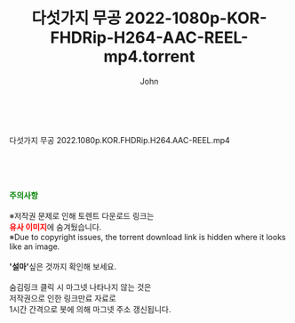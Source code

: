 ﻿---
layout: post
title:  "다섯가지 무공 2022-1080p-KOR-FHDRip-H264-AAC-REEL-mp4.torrent"
author: John
categories: [ 영화 ]
tags: [  ]
image:  
description: "다섯가지 무공 2022-1080p-KOR-FHDRip-H264-AAC-REEL-mp4 torrent 정보 공유"
toc: true
toc_sticky: true
---

<br>
<div class="view-img">
<a class="view_image" href="http://torrentmobile60.com/bbs/view_image.php?fn=%2Fdata%2Ffile%2Fmovie%2F3659260999_Ju4xg2dz_1ea203ec79fe0edaa3e3f432979b636f0241ebf6.jpg" target="_blank"><img alt="" class="img-tag" content="http://torrentmobile60.com/data/file/movie/3659260999_Ju4xg2dz_1ea203ec79fe0edaa3e3f432979b636f0241ebf6.jpg" itemprop="image" src="http://torrentmobile60.com/data/file/movie/3659260999_Ju4xg2dz_1ea203ec79fe0edaa3e3f432979b636f0241ebf6.jpg"/></a><a class="view_image" href="http://torrentmobile60.com/bbs/view_image.php?fn=%2Fdata%2Ffile%2Fmovie%2F3659260999_C3IOoaBn_debb7ae9280d0f8d2aa0216f14e36b87361adc8c.jpg" target="_blank"><img alt="" class="img-tag" content="http://torrentmobile60.com/data/file/movie/3659260999_C3IOoaBn_debb7ae9280d0f8d2aa0216f14e36b87361adc8c.jpg" itemprop="image" src="http://torrentmobile60.com/data/file/movie/3659260999_C3IOoaBn_debb7ae9280d0f8d2aa0216f14e36b87361adc8c.jpg"/></a></div><div class="view-content" itemprop="description">
<p>다섯가지 무공 2022.1080p.KOR.FHDRip.H264.AAC-REEL.mp4<br/></p> </div>
    
<br><br><br>
<p data-ke-size="size16"><b><span style="color: green;">주의사항</span></b><br /><br />※저작권 문제로 인해 토렌트 다운로드 링크는<br /><b><span style="color: red;">유사 이미지</span></b>에 숨겨뒀습니다.<br />※Due to copyright issues, the torrent download link is hidden where it looks like an image.<br /><br /><b>'설마'</b>싶은 것까지 확인해 보세요.<br /><br />숨김링크 클릭 시 마그넷 나타나지 않는 것은<br />저작권으로 인한 링크만료 자료로<br />1시간 간격으로 봇에 의해 마그넷 주소 갱신됩니다.</p>
